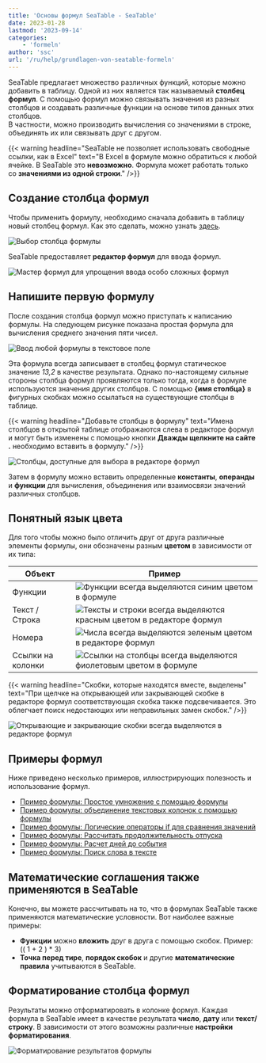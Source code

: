 ```yaml
---
title: 'Основы формул SeaTable - SeaTable'
date: 2023-01-28
lastmod: '2023-09-14'
categories:
    - 'formeln'
author: 'ssc'
url: '/ru/help/grundlagen-von-seatable-formeln'
---
```


SeaTable предлагает множество различных функций, которые можно добавить в таблицу. Одной из них является так называемый **столбец формул**. С помощью формул можно связывать значения из разных столбцов и создавать различные функции на основе типов данных этих столбцов.  
В частности, можно производить вычисления со значениями в строке, объединять их или связывать друг с другом.

{{< warning  headline="SeaTable не позволяет использовать свободные ссылки, как в Excel"  text="В Excel в формуле можно обратиться к любой ячейке. В SeaTable это **невозможно**. Формула может работать только со **значениями из одной строки**." />}}

## Создание столбца формул

Чтобы применить формулу, необходимо сначала добавить в таблицу новый столбец формул. Как это сделать, можно узнать [здесь](https://seatable.io/ru/docs/arbeiten-mit-spalten/hinzufuegen-einer-spalte/).

![Выбор столбца формулы](https://seatable.io/wp-content/uploads/2023/01/select-formula-column.png)

SeaTable предоставляет **редактор формул** для ввода формул.

![Мастер формул для упрощения ввода особо сложных формул](https://seatable.io/wp-content/uploads/2023/01/Formula.wizard.png)

## Напишите первую формулу

После создания столбца формул можно приступать к написанию формулы. На следующем рисунке показана простая формула для вычисления среднего значения пяти чисел.

![Ввод любой формулы в текстовое поле](https://seatable.io/wp-content/uploads/2023/01/input-formular.jpg)

Эта формула всегда записывает в столбец формул статическое значение _13,2_ в качестве результата. Однако по-настоящему сильные стороны столбца формул проявляются только тогда, когда в формуле используются значения других столбцов. С помощью **{имя столбца}** в фигурных скобках можно ссылаться на существующие столбцы в таблице.

{{< warning headline="Добавьте столбцы в формулу" text="Имена столбцов в открытой таблице отображаются слева в редакторе формул и могут быть изменены с помощью кнопки **Дважды щелкните на сайте .** необходимо вставить в формулу." />}}

![Столбцы, доступные для выбора в редакторе формул](https://seatable.io/wp-content/uploads/2023/01/columns-in-the-formula-editor.jpg)

Затем в формулу можно вставить определенные **константы**, **операнды** и **функции** для вычисления, объединения или взаимосвязи значений различных столбцов.

## Понятный язык цвета

Для того чтобы можно было отличить друг от друга различные элементы формулы, они обозначены разным **цветом** в зависимости от их типа:

| Объект            | Пример                                                                                                                                              |
| ----------------- | --------------------------------------------------------------------------------------------------------------------------------------------------- |
| Функции           | ![Функции всегда выделяются синим цветом в формуле](https://seatable.io/wp-content/uploads/2023/01/example-function.png)                            |
| Текст / Строка    | ![Тексты и строки всегда выделяются красным цветом в редакторе формул](https://seatable.io/wp-content/uploads/2023/01/example-text.png)             |
| Номера            | ![Числа всегда выделяются зеленым цветом в редакторе формул](https://seatable.io/wp-content/uploads/2023/01/example-number.png)                     |
| Ссылки на колонки | ![Ссылки на столбцы всегда выделяются фиолетовым цветом в формуле ](https://seatable.io/wp-content/uploads/2023/01/example-reference-to-column.png) |

{{< warning headline="Скобки, которые находятся вместе, выделены" text="При щелчке на открывающей или закрывающей скобке в редакторе формул соответствующая скобка также подсвечивается. Это облегчает поиск недостающих или неправильных замен скобок." />}}

![Открывающие и закрывающие скобки всегда выделяются в редакторе формул](https://seatable.io/wp-content/uploads/2023/01/example-brackets.png)

## Примеры формул

Ниже приведено несколько примеров, иллюстрирующих полезность и использование формул.

- [Пример формулы: Простое умножение с помощью формулы](https://seatable.io/ru/docs/formeln/formelbeispiel-einfache-multiplikation-mit-einer-formel/)
- [Пример формулы: объединение текстовых колонок с помощью формулы](https://seatable.io/ru/docs/formeln/formelbeispiel-zusammenfuehren-von-text-spalten-mit-hilfe-einer-formel/)
- [Пример формулы: Логические операторы if для сравнения значений](https://seatable.io/ru/docs/formeln/formelbeispiel-logische-if-operatoren-zum-vergleichen-von-werten/)
- [Пример формулы: Рассчитать продолжительность отпуска](https://seatable.io/ru/docs/formeln/formelbeispiel-berechne-die-dauer-eines-urlaubs/)
- [Пример формулы: Расчет дней до события](https://seatable.io/ru/docs/formeln/formelbeispiel-berechne-tage-bis-zu-einem-event/)
- [Пример формулы: Поиск слова в тексте](https://seatable.io/ru/docs/formeln/formelbeispiel-nach-einem-wort-in-einem-text-suchen/)

## Математические соглашения также применяются в SeaTable

Конечно, вы можете рассчитывать на то, что в формулах SeaTable также применяются математические условности. Вот наиболее важные примеры:

- **Функции** можно **вложить** друг в друга с помощью скобок. Пример: (( 1 + 2 ) \* 3)
- **Точка перед тире**, **порядок скобок** и другие **математические правила** учитываются в SeaTable.

## Форматирование столбца формул

Результаты можно отформатировать в колонке формул. Каждая формула в SeaTable имеет в качестве результата **число**, **дату** или **текст/строку**. В зависимости от этого возможны различные **настройки форматирования**.

![Форматирование результатов формулы](https://seatable.io/wp-content/uploads/2023/01/Formatierung-von-Formelergebnissen.jpg)
